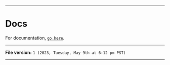 
***

# Docs

For documentation, [`go here`](/README.md).

***

**File version:** `1 (2023, Tuesday, May 9th at 6:12 pm PST)`

***
